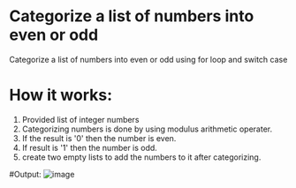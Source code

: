 # Categorize a list of numbers into even or odd
Categorize a list of numbers into even or odd using for loop and switch case   
# How it works:
1. Provided list of integer numbers
2. Categorizing numbers is done by using modulus arithmetic operater.
3. If the result is '0' then the number is even.
4. If result is '1' then the number is odd.
5. create two empty lists to add the numbers to it after categorizing.
   
 #Output:
![image](https://github.com/user-attachments/assets/01756e21-1444-4333-b9ed-4c19f038f8b1)
 
